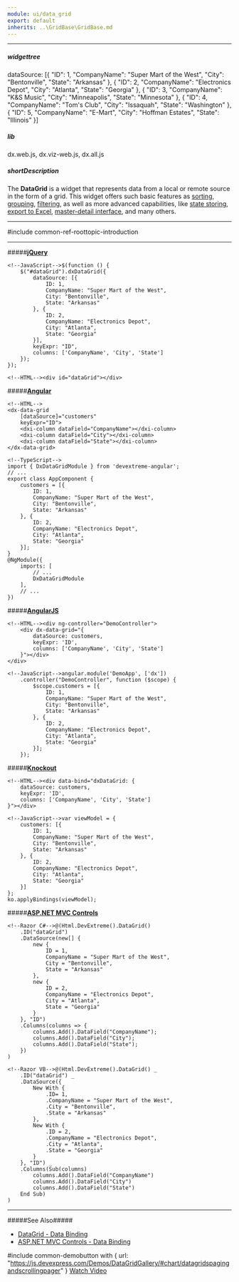 ```yaml
---
module: ui/data_grid
export: default
inherits: ..\GridBase\GridBase.md
---
```

---
##### widgettree
dataSource: [{
    "ID": 1,
    "CompanyName": "Super Mart of the West",
    "City": "Bentonville",
    "State": "Arkansas"
}, {
    "ID": 2,
    "CompanyName": "Electronics Depot",
    "City": "Atlanta",
    "State": "Georgia"
}, {
    "ID": 3,
    "CompanyName": "K&S Music",
    "City": "Minneapolis",
    "State": "Minnesota"
}, {
    "ID": 4,
    "CompanyName": "Tom's Club",
    "City": "Issaquah",
    "State": "Washington"
}, {
    "ID": 5,
    "CompanyName": "E-Mart",
    "City": "Hoffman Estates",
    "State": "Illinois"
}]

##### lib
dx.web.js, dx.viz-web.js, dx.all.js

##### shortDescription
The **DataGrid** is a widget that represents data from a local or remote source in the form of a grid. This widget offers such basic features as [sorting](/concepts/05%20Widgets/DataGrid/25%20Sorting '/Documentation/Guide/Widgets/DataGrid/Sorting/'), [grouping](/concepts/05%20Widgets/DataGrid/45%20Grouping '/Documentation/Guide/Widgets/DataGrid/Grouping/'), [filtering](/concepts/05%20Widgets/DataGrid/30%20Filtering%20and%20Searching '/Documentation/Guide/Widgets/DataGrid/Filtering_and_Searching/'), as well as more advanced capabilities, like [state storing](/api-reference/10%20UI%20Widgets/dxDataGrid/1%20Configuration/stateStoring '/Documentation/ApiReference/UI_Widgets/dxDataGrid/Configuration/stateStoring/'), [export to Excel](/concepts/05%20Widgets/DataGrid/70%20Client-Side%20Exporting '/Documentation/Guide/Widgets/DataGrid/Client-Side_Exporting/'), [master-detail interface](/concepts/05%20Widgets/DataGrid/60%20Master-Detail%20Interface '/Documentation/Guide/Widgets/DataGrid/Master-Detail_Interface/'), and many others.

---
#include common-ref-roottopic-introduction

---
#####[**jQuery**](/concepts/00%20Getting%20Started/10%20Widget%20Basics%20-%20jQuery/01%20Create%20and%20Configure%20a%20Widget.md '/Documentation/Guide/Getting_Started/Widget_Basics_-_jQuery/Create_and_Configure_a_Widget/')  

    <!--JavaScript-->$(function () {
        $("#dataGrid").dxDataGrid({
            dataSource: [{
                ID: 1,
                CompanyName: "Super Mart of the West",
                City: "Bentonville",
                State: "Arkansas"
            }, {
                ID: 2,
                CompanyName: "Electronics Depot",
                City: "Atlanta",
                State: "Georgia"
            }],
            keyExpr: "ID",
            columns: ['CompanyName', 'City', 'State']
        });
    });

    <!--HTML--><div id="dataGrid"></div>

#####[**Angular**](/concepts/00%20Getting%20Started/15%20Widget%20Basics%20-%20Angular/01%20Create%20and%20Configure%20a%20Widget.md '/Documentation/Guide/Getting_Started/Widget_Basics_-_Angular/Create_and_Configure_a_Widget/')  

    <!--HTML-->
    <dx-data-grid 
        [dataSource]="customers"
        keyExpr="ID">            
        <dxi-column dataField="CompanyName"></dxi-column>
        <dxi-column dataField="City"></dxi-column>
        <dxi-column dataField="State"></dxi-column>
    </dx-data-grid>

    <!--TypeScript-->
    import { DxDataGridModule } from 'devextreme-angular';
    // ...
    export class AppComponent {
        customers = [{
            ID: 1,
            CompanyName: "Super Mart of the West",
            City: "Bentonville",
            State: "Arkansas"
        }, {
            ID: 2,
            CompanyName: "Electronics Depot",
            City: "Atlanta",
            State: "Georgia"
        }];
    }
    @NgModule({
        imports: [
            // ...
            DxDataGridModule
        ],
        // ...
    })

#####[**AngularJS**](/concepts/00%20Getting%20Started/20%20Widget%20Basics%20-%20AngularJS/01%20Create%20and%20Configure%20a%20Widget.md '/Documentation/Guide/Getting_Started/Widget_Basics_-_AngularJS/Create_and_Configure_a_Widget/')  

    <!--HTML--><div ng-controller="DemoController">
        <div dx-data-grid="{
            dataSource: customers,
            keyExpr: 'ID',
            columns: ['CompanyName', 'City', 'State']
        }"></div>
    </div>

    <!--JavaScript-->angular.module('DemoApp', ['dx'])
        .controller("DemoController", function ($scope) {
            $scope.customers = [{
                ID: 1,
                CompanyName: "Super Mart of the West",
                City: "Bentonville",
                State: "Arkansas"
            }, {
                ID: 2,
                CompanyName: "Electronics Depot",
                City: "Atlanta",
                State: "Georgia"
            }];
        });

#####[**Knockout**](/concepts/00%20Getting%20Started/25%20Widget%20Basics%20-%20Knockout/01%20Create%20and%20Configure%20a%20Widget.md '/Documentation/Guide/Getting_Started/Widget_Basics_-_Knockout/Create_and_Configure_a_Widget/')  

    <!--HTML--><div data-bind="dxDataGrid: {
        dataSource: customers,
        keyExpr: 'ID',
        columns: ['CompanyName', 'City', 'State']
    }"></div>

    <!--JavaScript-->var viewModel = {
        customers: [{
            ID: 1,
            CompanyName: "Super Mart of the West",
            City: "Bentonville",
            State: "Arkansas"
        }, {
            ID: 2,
            CompanyName: "Electronics Depot",
            City: "Atlanta",
            State: "Georgia"
        }]
    };
    ko.applyBindings(viewModel);

#####[**ASP.NET MVC Controls**](/Documentation/Guide/ASP.NET_MVC_Controls/Fundamentals/#Creating_a_Widget)

    <!--Razor C#-->@(Html.DevExtreme().DataGrid()
        .ID("dataGrid")
        .DataSource(new[] {
            new { 
                ID = 1,
                CompanyName = "Super Mart of the West",
                City = "Bentonville",
                State = "Arkansas" 
            }, 
            new {
                ID = 2,
                CompanyName = "Electronics Depot",
                City = "Atlanta",
                State = "Georgia"
            }
        }, "ID")
        .Columns(columns => {
            columns.Add().DataField("CompanyName");
            columns.Add().DataField("City");
            columns.Add().DataField("State");
        })
    )

    <!--Razor VB-->@(Html.DevExtreme().DataGrid() _
        .ID("dataGrid") _
        .DataSource({
            New With { 
                .ID= 1,
                .CompanyName = "Super Mart of the West",
                .City = "Bentonville",
                .State = "Arkansas" 
            }, 
            New With {
                .ID = 2,
                .CompanyName = "Electronics Depot",
                .City = "Atlanta",
                .State = "Georgia"
            }
        }, "ID") _
        .Columns(Sub(columns)
            columns.Add().DataField("CompanyName")
            columns.Add().DataField("City")
            columns.Add().DataField("State")
        End Sub)
    )

---

 

#####See Also#####
- [DataGrid - Data Binding](/concepts/05%20Widgets/DataGrid/05%20Data%20Binding '/Documentation/Guide/Widgets/DataGrid/Data_Binding/')
- [ASP.NET MVC Controls - Data Binding](/concepts/35%20ASP.NET%20MVC%20Controls/30%20Data%20Binding '/Documentation/Guide/ASP.NET_MVC_Controls/Data_Binding/')

#include common-demobutton with {
    url: "https://js.devexpress.com/Demos/DataGridGallery/#chart/datagridspagingandscrollingpager"
}
<a href="http://www.youtube.com/watch?v=KJpS2Iwrrg8&list=PL8h4jt35t1wjGvgflbHEH_e3b23AA30-z&index=5" class="button orange small fix-width-155" target="_blank">Watch Video</a>